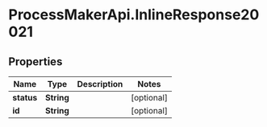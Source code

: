 # ProcessMakerApi.InlineResponse20021

## Properties

Name | Type | Description | Notes
------------ | ------------- | ------------- | -------------
**status** | **String** |  | [optional] 
**id** | **String** |  | [optional] 


